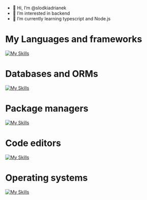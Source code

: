 - 👋 Hi, I’m @slodkiadrianek
- 👀 I’m interested in backend
- 🌱 I’m currently learning typescript and Node.js
# My Languages and frameworks
  
[![My Skills](https://skillicons.dev/icons?i=html,css,js,typescript,nodejs,express,php)](https://skillicons.dev)

# Databases and ORMs

[![My Skills](https://skillicons.dev/icons?i=mongodb,mysql,sqlite,redis,prisma)](https://skillicons.dev)

# Package managers

[![My Skills](https://skillicons.dev/icons?i=npm)](https://skillicons.dev)

# Code editors

[![My Skills](https://skillicons.dev/icons?i=vscode,neovim,webstorm)](https://skillicons.dev)

# Operating systems

[![My Skills](https://skillicons.dev/icons?i=windows,linux,	)](https://skillicons.dev)

<!---
slodkiadrianek/slodkiadrianek is a ✨ special ✨ repository because its `README.md` (this file) appears on your GitHub profile.
You can click the Preview link to take a look at your changes.
--->

